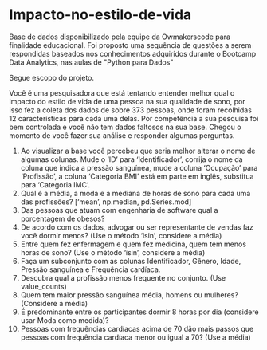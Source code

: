 # Impacto-no-estilo-de-vida

Base de dados disponibilizado pela equipe da Owmakerscode para finalidade educacional. Foi proposto uma sequência de questões a serem respondidas baseados nos conhecimentos adquiridos durante o Bootcamp Data Analytics, nas aulas de "Python para Dados"

Segue escopo do projeto. 

Você é uma pesquisadora que está tentando entender melhor qual o impacto do estilo de vida de uma pessoa na sua qualidade de sono, por isso fez a
coleta dos dados de sobre 373 pessoas, onde foram recolhidas 12 características para cada uma delas. Por competência a sua pesquisa foi bem
controlada e você não tem dados faltosos na sua base. Chegou o momento de você fazer sua análise e responder algumas perguntas.


1. Ao visualizar a base você percebeu que seria melhor alterar o nome de algumas colunas. Mude o ‘ID’ para ‘Identificador’, corrija o nome da coluna que indica a pressão sanguínea, mude a coluna ‘Ocupação’ para
‘Profissão’, a coluna ‘Categoria BMI’ está em parte em inglês, substitua para ‘Categoria IMC’.
2. Qual é a média, a moda e a mediana de horas de sono para cada uma das profissões? [‘mean’, np.median, pd.Series.mod]
3. Das pessoas que atuam com engenharia de software qual a porcentagem de obesos?
4. De acordo com os dados, advogar ou ser representante de vendas faz você dormir menos? (Use o método ‘isin’, considere a média)
5. Entre quem fez enfermagem e quem fez medicina, quem tem menos horas de sono? (Use o método ‘isin’, considere a média)
6. Faça um subconjunto com as colunas Identificador, Gênero, Idade, Pressão sanguínea e Frequência cardíaca.
7. Descubra qual a profissão menos frequente no conjunto. (Use value_counts)
8. Quem tem maior pressão sanguínea média, homens ou mulheres? (Considere a média)
9. É predominante entre os participantes dormir 8 horas por dia (considere usar Moda como medida)?
10. Pessoas com frequências cardíacas acima de 70 dão mais passos que pessoas com frequência cardíaca menor ou igual a 70? (Use a média)

